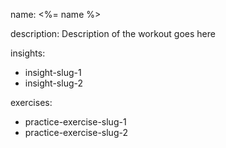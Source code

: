 name: <%= name %>

description: Description of the workout goes here

insights:
  - insight-slug-1
  - insight-slug-2

exercises:
  - practice-exercise-slug-1
  - practice-exercise-slug-2